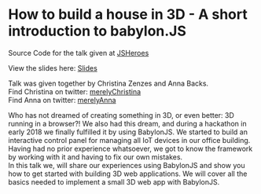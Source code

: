 # How to build a house in 3D - A short introduction to babylon.JS

Source Code for the talk given at [JSHeroes](https://jsheroes.io/)

View the slides here: [Slides](https://merelyanna.github.io/introductionToBabylonJS/)

Talk was given together by Christina Zenzes and Anna Backs.<br/>
Find Christina on twitter: [merelyChristina](https://twitter.com/merelyChristina)<br/>
Find Anna on twitter: [merelyAnna](https://twitter.com/merelyAnna)<br/>


Who has not dreamed of creating something in 3D, or even better: 3D running in a browser?! We also had this dream, and during a hackathon in early 2018 we finally fulfilled it by using BabylonJS. We started to build an interactive control panel for managing all IoT devices in our office building. Having had no prior experience whatsoever, we got to know the framework by working with it and having to fix our own mistakes.<br/> 
In this talk we, will share our experiences using BabylonJS and show you how to get started with building 3D web applications. We will cover all the basics needed to implement a small 3D web app with BabylonJS.
